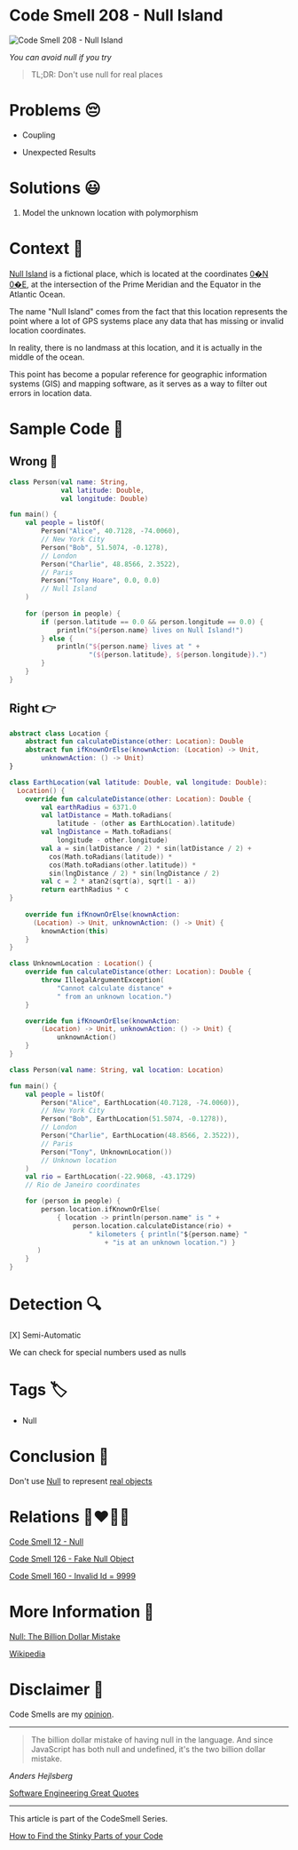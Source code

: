 # Code Smell 208 - Null Island
            
![Code Smell 208 - Null Island](Code%20Smell%20208%20-%20Null%20Island.jpg)

*You can avoid null if you try*

> TL;DR: Don't use null for real places

# Problems 😔 

- Coupling

- Unexpected Results

# Solutions 😃

1. Model the unknown location with polymorphism

# Context 💬

[Null Island](https://en.wikipedia.org/wiki/Null_Island) is a fictional place, which is located at the coordinates [0�N 0�E](https://www.google.com/maps/place/0%C2%B000'00.0%22N+0%C2%B000'00.0%22E/@0,0,35771m/), at the intersection of the Prime Meridian and the Equator in the Atlantic Ocean. 

The name "Null Island" comes from the fact that this location represents the point where a lot of GPS systems place any data that has missing or invalid location coordinates.

In reality, there is no landmass at this location, and it is actually in the middle of the ocean. 

This point has become a popular reference for geographic information systems (GIS) and mapping software, as it serves as a way to filter out errors in location data.

# Sample Code 📖

## Wrong 🚫

<!-- [Gist Url](https://gist.github.com/mcsee/8103413f0cbda26e2133f977a3180d8a) -->

```kotlin
class Person(val name: String, 
             val latitude: Double,
             val longitude: Double)

fun main() {
    val people = listOf(
        Person("Alice", 40.7128, -74.0060), 
        // New York City
        Person("Bob", 51.5074, -0.1278), 
        // London
        Person("Charlie", 48.8566, 2.3522), 
        // Paris
        Person("Tony Hoare", 0.0, 0.0) 
        // Null Island
    )
    
    for (person in people) {
        if (person.latitude == 0.0 && person.longitude == 0.0) {
            println("${person.name} lives on Null Island!")
        } else {
            println("${person.name} lives at " +
                    "(${person.latitude}, ${person.longitude}).")
        }
    }
}
```

## Right 👉

<!-- [Gist Url](https://gist.github.com/mcsee/dea28242b003409926f2d49cf7ad0849) -->

```kotlin
abstract class Location {
    abstract fun calculateDistance(other: Location): Double
    abstract fun ifKnownOrElse(knownAction: (Location) -> Unit,
        unknownAction: () -> Unit)
}

class EarthLocation(val latitude: Double, val longitude: Double): 
  Location() {
    override fun calculateDistance(other: Location): Double {
        val earthRadius = 6371.0
        val latDistance = Math.toRadians(
            latitude - (other as EarthLocation).latitude)
        val lngDistance = Math.toRadians(
            longitude - other.longitude)
        val a = sin(latDistance / 2) * sin(latDistance / 2) +
          cos(Math.toRadians(latitude)) * 
          cos(Math.toRadians(other.latitude)) *
          sin(lngDistance / 2) * sin(lngDistance / 2)
        val c = 2 * atan2(sqrt(a), sqrt(1 - a))
        return earthRadius * c
}
    
    override fun ifKnownOrElse(knownAction: 
      (Location) -> Unit, unknownAction: () -> Unit) {
        knownAction(this)
    }
}

class UnknownLocation : Location() {
    override fun calculateDistance(other: Location): Double {
        throw IllegalArgumentException(
            "Cannot calculate distance" +
            " from an unknown location.")
    }

    override fun ifKnownOrElse(knownAction:
        (Location) -> Unit, unknownAction: () -> Unit) {
            unknownAction()
    }
}

class Person(val name: String, val location: Location)

fun main() {
    val people = listOf(
        Person("Alice", EarthLocation(40.7128, -74.0060)), 
        // New York City
        Person("Bob", EarthLocation(51.5074, -0.1278)), 
        // London
        Person("Charlie", EarthLocation(48.8566, 2.3522)),
        // Paris
        Person("Tony", UnknownLocation()) 
        // Unknown location
    )
    val rio = EarthLocation(-22.9068, -43.1729)
    // Rio de Janeiro coordinates

    for (person in people) {
        person.location.ifKnownOrElse(
            { location -> println(person.name" is " +
                person.location.calculateDistance(rio) +
                    " kilometers { println("${person.name} " 
                        + "is at an unknown location.") }
       )
    }
}
```

# Detection 🔍

[X] Semi-Automatic 

We can check for special numbers used as nulls

# Tags 🏷️

- Null

# Conclusion 🏁

Don't use [Null](https://github.com/mcsee/Software-Design-Articles/tree/main/Articles/Theory/Null%20-%20The%20Billion%20Dollar%20Mistake/readme.md) to represent [real objects](https://github.com/mcsee/Software-Design-Articles/tree/main/Articles/Code%20Smells/Code%20Smell%20126%20-%20Fake%20Null%20Object/readme.md)

# Relations 👩‍❤️‍💋‍👨

[Code Smell 12 - Null](https://github.com/mcsee/Software-Design-Articles/tree/main/Articles/Code%20Smells/Code%20Smell%2012%20-%20Null/readme.md)

[Code Smell 126 - Fake Null Object](https://github.com/mcsee/Software-Design-Articles/tree/main/Articles/Code%20Smells/Code%20Smell%20126%20-%20Fake%20Null%20Object/readme.md)

[Code Smell 160 - Invalid Id = 9999](https://github.com/mcsee/Software-Design-Articles/tree/main/Articles/Code%20Smells/Code%20Smell%20160%20-%20Invalid%20Id%20=%209999/readme.md)

# More Information 📕

[Null: The Billion Dollar Mistake](https://github.com/mcsee/Software-Design-Articles/tree/main/Articles/Theory/Null%20-%20The%20Billion%20Dollar%20Mistake/readme.md)

[Wikipedia](https://en.wikipedia.org/wiki/Null_Island)

# Disclaimer 📘

Code Smells are my [opinion](https://github.com/mcsee/Software-Design-Articles/tree/main/Articles/Blogging/I%20Wrote%20More%20than%2090%20Articles%20on%202021%20Here%20is%20What%20I%20Learned/readme.md).
  
* * *

> The billion dollar mistake of having null in the language. And since JavaScript has both null and undefined, it's the two billion dollar mistake.

_Anders Hejlsberg_

[Software Engineering Great Quotes](https://github.com/mcsee/Software-Design-Articles/tree/main/Articles/Quotes/Software%20Engineering%20Great%20Quotes/readme.md)

* * *

This article is part of the CodeSmell Series.

[How to Find the Stinky Parts of your Code](https://github.com/mcsee/Software-Design-Articles/tree/main/Articles/Code%20Smells/How%20to%20Find%20the%20Stinky%20parts%20of%20your%20Code/readme.md)